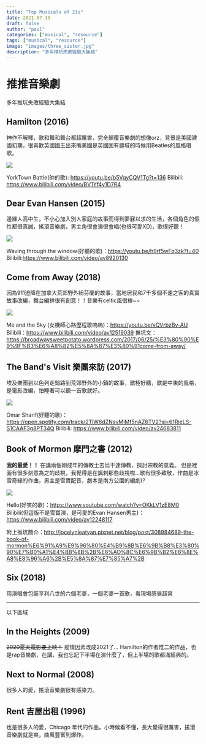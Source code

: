 ```yaml
---
title: "Top Musicals of 21s"
date: 2021-07-19
draft: false
author: "paul"
categories: ["musical", "resource"]
tags: ["musical", "resource"]
image: "images/three_sister.jpg"
description: "多年推坑失敗經驗大集結"
---
```


# 推推音樂劇

多年推坑失敗經驗大集結


## Hamilton (2016)
神作不解釋，歌和舞和舞台都超厲害，完全顛覆音樂劇的想像orz，背景是美國建國初期，很喜歡英國國王出來嘴美國是英國固有疆域的時候用Beatles的風格唱歌。

![](https://i.imgur.com/gkW64hk.jpg)

YorkTown Battle(帥的歌): https://youtu.be/b5VqyCQV1Tg?t=136
Bilibili: https://www.bilibili.com/video/BV1Yf4y1D7R4

## Dear Evan Hansen (2015)
邊緣人高中生，不小心加入別人家庭的故事而得到夢寐以求的生活，各個角色的個性都很真誠，搖滾音樂劇，男主角很會演很會唱(也很可愛XD)，歌很好聽！

![](https://i.imgur.com/w18TtME.jpg)

Waving through the window(好聽的歌)：https://youtu.be/h9rf5wFq3zk?t=40
Bilibili:https://www.bilibili.com/video/av8920130

## Come from Away (2018)
因為911迫降在加拿大荒郊野外紐芬蘭的故事，當地居民和7千多個不速之客的真實故事改編，舞台編排很有創意！！音樂有celtic風很棒~~

![](https://i.imgur.com/QmwjHsV.jpg)

Me and the Sky (女機師心路歷程歌嗚嗚)：https://youtu.be/vQVrbzBv-AU
Bilibili：https://www.bilibili.com/video/av12519039
推坑文：https://broadwaysweetpotato.wordpress.com/2017/06/25/%E3%80%90%E9%9F%B3%E6%A8%82%E5%8A%87%E3%80%91come-from-away/

## The Band's Visit 樂團來訪 (2017)
埃及樂團到以色列走錯路到荒郊野外的小鎮的故事，歌極好聽，歌是中東的風格，是電影改編，怕睡著可以聽一首歌就好。

![](https://i.imgur.com/WvnpJLt.jpg)

Omar Sharif(好聽的歌)：https://open.spotify.com/track/2TlW6dZNsvMiMf5nAZ6TV2?si=61RieLS-S1CAAF3g8PT34Q
Bilibili: https://www.bilibili.com/video/av24683811

## Book of Mormon 摩門之書 (2012)
**我的最愛！！**
在講兩個剛成年的傳教士去烏干達傳教，探討宗教的意義。
但是裡面有很多刻意為之的歧視，我覺得是在諷刺那些歧視啦...歌有很多致敬，作曲是冰雪奇緣的作曲，男主是雪寶配音，劇本是南方公園的編劇(?

![](https://i.imgur.com/9d426Ou.png)


Hello(好笑的歌)：https://www.youtube.com/watch?v=OKkLV1zE8M0
Bilibili(但這版不是雪寶演，是可愛的Evan Hansen男主)： https://www.bilibili.com/video/av12248117

附上推坑簡介：http://jocelynleatyan.pixnet.net/blog/post/308984689-the-book-of-mormon%E6%91%A9%E9%96%80%E4%B9%8B%E6%9B%B8%E3%80%90%E7%B0%A1%E4%BB%8B%2B%E6%AD%8C%E6%9B%B2%E6%8E%A8%E8%96%A6%2B%E5%8A%87%E7%85%A7%2B

## Six (2018)
用演唱會包裝亨利八世的六個老婆，一個老婆一首歌，看現場感覺超爽

-----

以下區域

## In the Heights (2009)
~~2020夏天電影要上映！~~ 疫情因素改成2021了...
Hamilton的作者惟二的作品，也是rap音樂劇，在講，我也忘記下半場在演什麼了，但上半場的歌都滿經典的。

## Next to Normal (2008)
很多人的愛，搖滾音樂劇很有感染力。


## Rent 吉屋出租 (1996)

也是很多人的愛，Chicago 年代的作品，小時候看不懂，長大覺得很厲害，搖滾音樂劇就是爽，曲風豐富到爆炸。